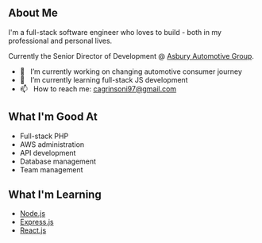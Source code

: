 ## About Me

I'm a full-stack software engineer who loves to build - both in my professional and personal lives.

Currently the Senior Director of Development @ [Asbury Automotive Group](https://www.asburyauto.com/).

- 🔭 &nbsp; I’m currently working on changing automotive consumer journey
- 🌱 &nbsp; I’m currently learning full-stack JS development
- 📫 &nbsp; How to reach me: cagrinsoni97@gmail.com



## What I'm Good At

* Full-stack PHP
* AWS administration
* API development
* Database management
* Team management



## What I'm Learning

* [Node.js](https://www.npmjs.com/)
* [Express.js](https://expressjs.com/)
* [React.js](https://reactjs.org/)
